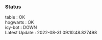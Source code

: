 ### Status


table : OK  
hogwarts : OK  
icy-bot : DOWN  
Latest Update : 2022-08-31 09:10:48.827498
